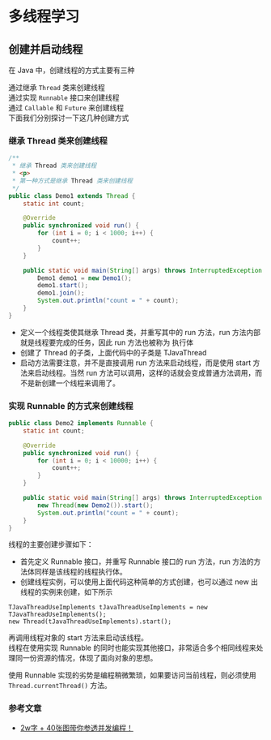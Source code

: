# 多线程学习

## 创建并启动线程

在 Java 中，创建线程的方式主要有三种

通过继承 `Thread` 类来创建线程                  
通过实现 `Runnable` 接口来创建线程                   
通过 `Callable` 和 `Future` 来创建线程                          
下面我们分别探讨一下这几种创建方式                       

### 继承 Thread 类来创建线程
```java
/**
 * 继承 Thread 类来创建线程
 * <p>
 * 第一种方式是继承 Thread 类来创建线程
 */
public class Demo1 extends Thread {
    static int count;

    @Override
    public synchronized void run() {
        for (int i = 0; i < 1000; i++) {
            count++;
        }
    }

    public static void main(String[] args) throws InterruptedException {
        Demo1 demo1 = new Demo1();
        demo1.start();
        demo1.join();
        System.out.println("count = " + count);
    }
}
```
- 定义一个线程类使其继承 Thread 类，并重写其中的 run 方法，run 方法内部就是线程要完成的任务，因此 run 方法也被称为 执行体                   
- 创建了 Thread 的子类，上面代码中的子类是 TJavaThread              
- 启动方法需要注意，并不是直接调用 run 方法来启动线程，而是使用 start 方法来启动线程。当然 run 方法可以调用，这样的话就会变成普通方法调用，而不是新创建一个线程来调用了。                      


### 实现 Runnable 的方式来创建线程
```java
public class Demo2 implements Runnable {
    static int count;

    @Override
    public synchronized void run() {
        for (int i = 0; i < 10000; i++) {
            count++;
        }
    }

    public static void main(String[] args) throws InterruptedException {
        new Thread(new Demo2()).start();
        System.out.println("count = " + count);
    }
}
```

线程的主要创建步骤如下：                
- 首先定义 Runnable 接口，并重写 Runnable 接口的 run 方法，run 方法的方法体同样是该线程的线程执行体。
- 创建线程实例，可以使用上面代码这种简单的方式创建，也可以通过 new 出线程的实例来创建，如下所示
```
TJavaThreadUseImplements tJavaThreadUseImplements = new TJavaThreadUseImplements();
new Thread(tJavaThreadUseImplements).start();
```

再调用线程对象的 start 方法来启动该线程。                    
线程在使用实现 Runnable 的同时也能实现其他接口，非常适合多个相同线程来处理同一份资源的情况，体现了面向对象的思想。

使用 Runnable 实现的劣势是编程稍微繁琐，如果要访问当前线程，则必须使用 `Thread.currentThread()` 方法。




### 参考文章
- [2w字 + 40张图带你参透并发编程！](https://juejin.im/post/6862464169158344717)